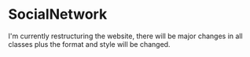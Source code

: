 # SocialNetwork
I'm currently restructuring the website, there will be major changes in all classes plus the format and style will be 
changed.